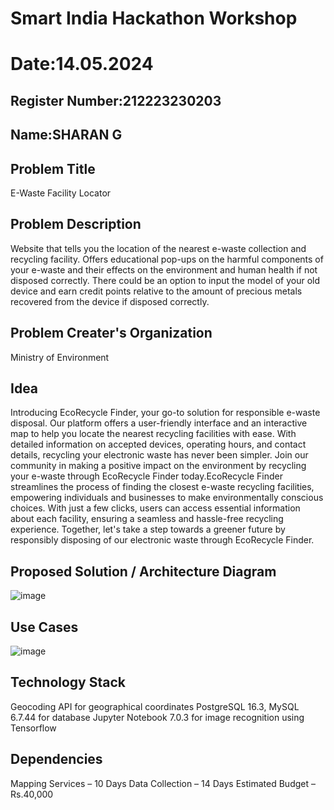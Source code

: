 # Smart India Hackathon Workshop
# Date:14.05.2024
## Register Number:212223230203
## Name:SHARAN G
## Problem Title
E-Waste Facility Locator
## Problem Description
Website that tells you the location of the nearest e-waste collection and recycling facility. Offers educational pop-ups on the harmful components of your e-waste and their effects on the environment and human health if not disposed correctly. There could be an option to input the model of your old device and earn credit points relative to the amount of precious metals recovered from the device if disposed correctly.
## Problem Creater's Organization
Ministry of Environment

## Idea
Introducing EcoRecycle Finder, your go-to solution for responsible e-waste disposal. Our platform offers a user-friendly interface and an interactive map to help you locate the nearest recycling facilities with ease. With detailed information on accepted devices, operating hours, and contact details, recycling your electronic waste has never been simpler. Join our community in making a positive impact on the environment by recycling your e-waste through EcoRecycle Finder today.EcoRecycle Finder streamlines the process of finding the closest e-waste recycling facilities, empowering individuals and businesses to make environmentally conscious choices. With just a few clicks, users can access essential information about each facility, ensuring a seamless and hassle-free recycling experience. Together, let's take a step towards a greener future by responsibly disposing of our electronic waste through EcoRecycle Finder.



## Proposed Solution / Architecture Diagram
![image](https://github.com/Sharan1731/SIHPS/assets/144980172/5431154a-a911-4ca8-8102-1764621bb873)




## Use Cases
![image](https://github.com/Sharan1731/SIHPS/assets/144980172/fe6ea809-0d72-48ca-b825-df980a0ab90b)



## Technology Stack
Geocoding API for geographical coordinates
PostgreSQL 16.3, MySQL 6.7.44 for database
Jupyter Notebook 7.0.3 for image recognition using Tensorflow


## Dependencies
Mapping Services – 10 Days
Data Collection – 14 Days
Estimated Budget – Rs.40,000

